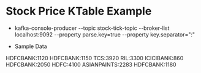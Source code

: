 # Stock Price KTable Example

- kafka-console-producer --topic stock-tick-topic --broker-list localhost:9092 --property parse.key=true --property key.separator=":"

- Sample Data

HDFCBANK:1120
HDFCBANK:1150
TCS:3920
RIL:3300
ICICIBANK:860
HDFCBANK:2050
HDFC:4100
ASIANPAINTS:2283
HDFCBANK:1180
